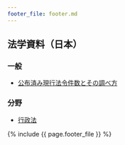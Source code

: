 ```yaml
---
footer_file: footer.md
---
```



## 法学資料（日本）

### 一般

- [公布済み現行法令件数とその調べ方](primary-and-secondary-legislation)


### 分野

- [行政法](administrative-law)


{% include {{ page.footer_file }}  %}
